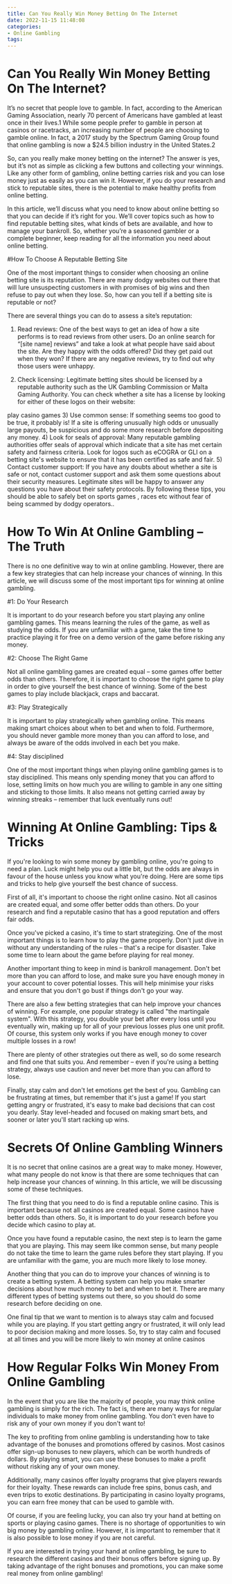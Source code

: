 ```yaml
---
title: Can You Really Win Money Betting On The Internet
date: 2022-11-15 11:48:08
categories:
- Online Gambling
tags:
---
```



#  Can You Really Win Money Betting On The Internet?

It’s no secret that people love to gamble. In fact, according to the American Gaming Association, nearly 70 percent of Americans have gambled at least once in their lives.1 While some people prefer to gamble in person at casinos or racetracks, an increasing number of people are choosing to gamble online. In fact, a 2017 study by the Spectrum Gaming Group found that online gambling is now a $24.5 billion industry in the United States.2

So, can you really make money betting on the internet? The answer is yes, but it’s not as simple as clicking a few buttons and collecting your winnings. Like any other form of gambling, online betting carries risk and you can lose money just as easily as you can win it. However, if you do your research and stick to reputable sites, there is the potential to make healthy profits from online betting.

In this article, we’ll discuss what you need to know about online betting so that you can decide if it’s right for you. We’ll cover topics such as how to find reputable betting sites, what kinds of bets are available, and how to manage your bankroll. So, whether you’re a seasoned gambler or a complete beginner, keep reading for all the information you need about online betting.

#How To Choose A Reputable Betting Site

One of the most important things to consider when choosing an online betting site is its reputation. There are many dodgy websites out there that will lure unsuspecting customers in with promises of big wins and then refuse to pay out when they lose. So, how can you tell if a betting site is reputable or not?

There are several things you can do to assess a site’s reputation:

1) Read reviews: One of the best ways to get an idea of how a site performs is to read reviews from other users. Do an online search for “[site name] reviews” and take a look at what people have said about the site. Are they happy with the odds offered? Did they get paid out when they won? If there are any negative reviews, try to find out why those users were unhappy.

2) Check licensing: Legitimate betting sites should be licensed by a reputable authority such as the UK Gambling Commission or Malta Gaming Authority. You can check whether a site has a license by looking for either of these logos on their website:





















 play casino games 3) Use common sense: If something seems too good to be true, it probably is! If a site is offering unusually high odds or unusually large payouts, be suspicious and do some more research before depositing any money. 4) Look for seals of approval: Many reputable gambling authorities offer seals of approval which indicate that a site has met certain safety and fairness criteria. Look for logos such as eCOGRA or GLI on a betting site's website to ensure that it has been certified as safe and fair. 5) Contact customer support: If you have any doubts about whether a site is safe or not, contact customer support and ask them some questions about their security measures. Legitimate sites will be happy to answer any questions you have about their safety protocols. By following these tips, you should be able to safely bet on sports games , races etc without fear of being scammed by dodgy operators..

#  How To Win At Online Gambling – The Truth

There is no one definitive way to win at online gambling. However, there are a few key strategies that can help increase your chances of winning. In this article, we will discuss some of the most important tips for winning at online gambling.

#1: Do Your Research

It is important to do your research before you start playing any online gambling games. This means learning the rules of the game, as well as studying the odds. If you are unfamiliar with a game, take the time to practice playing it for free on a demo version of the game before risking any money.

#2: Choose The Right Game

Not all online gambling games are created equal – some games offer better odds than others. Therefore, it is important to choose the right game to play in order to give yourself the best chance of winning. Some of the best games to play include blackjack, craps and baccarat.

#3: Play Strategically

It is important to play strategically when gambling online. This means making smart choices about when to bet and when to fold. Furthermore, you should never gamble more money than you can afford to lose, and always be aware of the odds involved in each bet you make.

#4: Stay disciplined

One of the most important things when playing online gambling games is to stay disciplined. This means only spending money that you can afford to lose, setting limits on how much you are willing to gamble in any one sitting and sticking to those limits. It also means not getting carried away by winning streaks – remember that luck eventually runs out!

#  Winning At Online Gambling: Tips & Tricks

If you're looking to win some money by gambling online, you're going to need a plan. Luck might help you out a little bit, but the odds are always in favour of the house unless you know what you're doing. Here are some tips and tricks to help give yourself the best chance of success.

First of all, it's important to choose the right online casino. Not all casinos are created equal, and some offer better odds than others. Do your research and find a reputable casino that has a good reputation and offers fair odds.

Once you've picked a casino, it's time to start strategizing. One of the most important things is to learn how to play the game properly. Don't just dive in without any understanding of the rules – that's a recipe for disaster. Take some time to learn about the game before playing for real money.

Another important thing to keep in mind is bankroll management. Don't bet more than you can afford to lose, and make sure you have enough money in your account to cover potential losses. This will help minimise your risks and ensure that you don't go bust if things don't go your way.

There are also a few betting strategies that can help improve your chances of winning. For example, one popular strategy is called "the martingale system". With this strategy, you double your bet after every loss until you eventually win, making up for all of your previous losses plus one unit profit. Of course, this system only works if you have enough money to cover multiple losses in a row!

There are plenty of other strategies out there as well, so do some research and find one that suits you. And remember – even if you're using a betting strategy, always use caution and never bet more than you can afford to lose.

Finally, stay calm and don't let emotions get the best of you. Gambling can be frustrating at times, but remember that it's just a game! If you start getting angry or frustrated, it's easy to make bad decisions that can cost you dearly. Stay level-headed and focused on making smart bets, and sooner or later you'll start racking up wins.

#  Secrets Of Online Gambling Winners 

It is no secret that online casinos are a great way to make money. However, what many people do not know is that there are some techniques that can help increase your chances of winning. In this article, we will be discussing some of these techniques.

The first thing that you need to do is find a reputable online casino. This is important because not all casinos are created equal. Some casinos have better odds than others. So, it is important to do your research before you decide which casino to play at.

Once you have found a reputable casino, the next step is to learn the game that you are playing. This may seem like common sense, but many people do not take the time to learn the game rules before they start playing. If you are unfamiliar with the game, you are much more likely to lose money.

Another thing that you can do to improve your chances of winning is to create a betting system. A betting system can help you make smarter decisions about how much money to bet and when to bet it. There are many different types of betting systems out there, so you should do some research before deciding on one.

One final tip that we want to mention is to always stay calm and focused while you are playing. If you start getting angry or frustrated, it will only lead to poor decision making and more losses. So, try to stay calm and focused at all times and you will be more likely to win money at online casinos

#  How Regular Folks Win Money From Online Gambling

In the event that you are like the majority of people, you may think online gambling is simply for the rich. The fact is, there are many ways for regular individuals to make money from online gambling. You don't even have to risk any of your own money if you don't want to!

The key to profiting from online gambling is understanding how to take advantage of the bonuses and promotions offered by casinos. Most casinos offer sign-up bonuses to new players, which can be worth hundreds of dollars. By playing smart, you can use these bonuses to make a profit without risking any of your own money.

Additionally, many casinos offer loyalty programs that give players rewards for their loyalty. These rewards can include free spins, bonus cash, and even trips to exotic destinations. By participating in casino loyalty programs, you can earn free money that can be used to gamble with.

Of course, if you are feeling lucky, you can also try your hand at betting on sports or playing casino games. There is no shortage of opportunities to win big money by gambling online. However, it is important to remember that it is also possible to lose money if you are not careful.

If you are interested in trying your hand at online gambling, be sure to research the different casinos and their bonus offers before signing up. By taking advantage of the right bonuses and promotions, you can make some real money from online gambling!